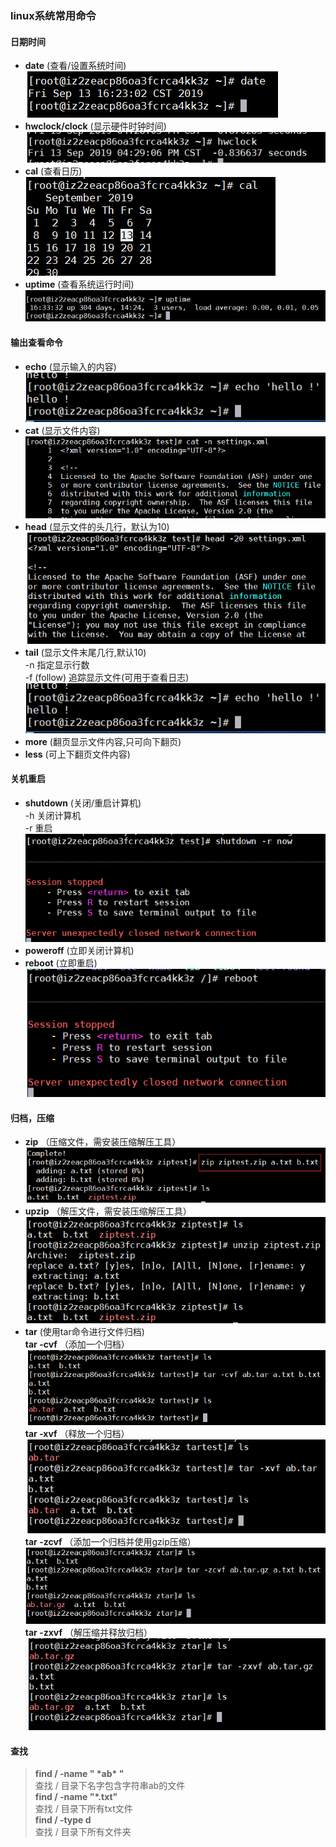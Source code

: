 ### linux系统常用命令
#### 日期时间
- **date** (查看/设置系统时间)<br>
![](pic/20190913162305.png)<br>
- **hwclock/clock** (显示硬件时钟时间)
![](pic/20190913162919.png)
- **cal** (查看日历) <br>
![](pic/20190913163024.png)
- **uptime** (查看系统运行时间)<br>
![](pic/20190913163417.png)
#### 输出查看命令
- **echo** (显示输入的内容)<br>
![](pic/20190913163803.png)
- **cat** (显示文件内容)<br>
![](pic/20190913164543.png)
- **head** (显示文件的头几行，默认为10)<br>
![](pic/20190913164916.png)
- **tail** (显示文件末尾几行,默认10)<br>
-n 指定显示行数<br>
-f (follow) 追踪显示文件(可用于查看日志)
![](pic/20190913163803.png)
- **more** (翻页显示文件内容,只可向下翻页)<br>
- **less** (可上下翻页文件内容)<br>
#### 关机重启
- **shutdown** (关闭/重启计算机)<br>
-h 关闭计算机<br>
-r 重启<br>
![](pic/20190913171746.png)
- **poweroff** (立即关闭计算机)<br>
- **reboot** (立即重启)<br>
![](pic/20190913171944.png)
#### 归档，压缩
- **zip** （压缩文件，需安装压缩解压工具）<br>
![](pic/20190913172925.png)
- **upzip** （解压文件，需安装压缩解压工具）<br>
![](pic/20190913173212.png)
- **tar** (使用tar命令进行文件归档)<br>
**tar -cvf** （添加一个归档）<br>
![](pic/20190913201714.png)
**tar -xvf** （释放一个归档）<br>
![](pic/20190913202026.png)
**tar -zcvf** （添加一个归档并使用gzip压缩）<br>
![](pic/20190913202657.png)
**tar -zxvf** （解压缩并释放归档）<br>
![](pic/20190913203102.png)
#### 查找
> **find / -name " &#42;ab&#42; "**<br>
查找 / 目录下名字包含字符串ab的文件<br>
>**find / -name "*.txt"**<br>
查找 / 目录下所有txt文件<br>
>**find / -type d**<br>
查找 / 目录下所有文件夹<br>



